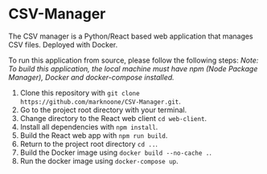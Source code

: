 # CSV-Manager

The CSV manager is a Python/React based web application that manages CSV files. Deployed with Docker.

To run this application from source, please follow the following steps:
_Note: To build this application, the local machine must have npm (Node Package Manager), Docker and docker-compose installed._

1. Clone this repository with `git clone https://github.com/marknoone/CSV-Manager.git`.
2. Go to the project root directory with your terminal.
3. Change directory to the React web client `cd web-client`.
4. Install all dependencies with `npm install`.
5. Build the React web app with `npm run build`.
6. Return to the project root directory `cd ..`.
7. Build the Docker image using `docker build --no-cache .`.
8. Run the docker image using `docker-compose up`.
